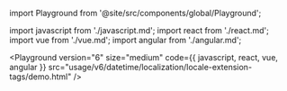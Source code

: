 import Playground from '@site/src/components/global/Playground';

import javascript from './javascript.md';
import react from './react.md';
import vue from './vue.md';
import angular from './angular.md';

<Playground
  version="6"
  size="medium"
  code={{ javascript, react, vue, angular }}
  src="usage/v6/datetime/localization/locale-extension-tags/demo.html"
/>
